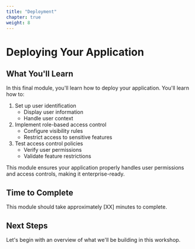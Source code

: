 ```yaml
---
title: "Deployment"
chapter: true
weight: 8
---
```


# Deploying Your Application

## What You'll Learn

In this final module, you'll learn how to deploy your application. You'll learn how to:

1. Set up user identification
   - Display user information
   - Handle user context
2. Implement role-based access control
   - Configure visibility rules
   - Restrict access to sensitive features
3. Test access control policies
   - Verify user permissions
   - Validate feature restrictions

This module ensures your application properly handles user permissions and access controls, making it enterprise-ready.

## Time to Complete
This module should take approximately [XX] minutes to complete.

## Next Steps

Let's begin with an overview of what we'll be building in this workshop.
